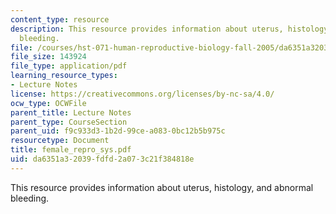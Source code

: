 ```yaml
---
content_type: resource
description: This resource provides information about uterus, histology, and abnormal
  bleeding.
file: /courses/hst-071-human-reproductive-biology-fall-2005/da6351a32039fdfd2a073c21f384818e_female_repro_sys.pdf
file_size: 143924
file_type: application/pdf
learning_resource_types:
- Lecture Notes
license: https://creativecommons.org/licenses/by-nc-sa/4.0/
ocw_type: OCWFile
parent_title: Lecture Notes
parent_type: CourseSection
parent_uid: f9c933d3-1b2d-99ce-a083-0bc12b5b975c
resourcetype: Document
title: female_repro_sys.pdf
uid: da6351a3-2039-fdfd-2a07-3c21f384818e
---
```

This resource provides information about uterus, histology, and abnormal bleeding.